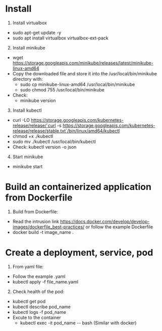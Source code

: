 # Install
1. Install virtualbox

* sudo apt-get update -y 
* sudo apt install virtualbox virtualbox-ext-pack

2. Install minikube
* wget https://storage.googleapis.com/minikube/releases/latest/minikube-linux-amd64
* Copy the downloaded file and store it into the /usr/local/bin/minikube directory with:
    - sudo cp minikube-linux-amd64 /usr/local/bin/minikube
    - sudo chmod 755 /usr/local/bin/minikube
* Check:
    - minikube version

3. Install kubectl
* curl -LO https://storage.googleapis.com/kubernetes-release/release/`curl -s https://storage.googleapis.com/kubernetes-release/release/stable.txt`/bin/linux/amd64/kubectl
* chmod +x ./kubectl
* sudo mv ./kubectl /usr/local/bin/kubectl
* Check: kubectl version -o json

4. Start minikube
* minikube start

# Build an containerized application from Dockerfile
1. Build from Dockerfile:
* Read the intrusion link https://docs.docker.com/develop/develop-images/dockerfile_best-practices/ or follow the example Dockerfile
* docker build -t image_name .

# Create a deployment, service, pod
1. From yaml file:
* Follow the example .yaml
* kubectl apply -f file_name.yaml
2. Check health of the pod:
* kubectl get pod
* kubectl describe pod_name
* kubectl logs -f pod_name
* Excute to the container
    * kubectl exec -it pod_name -- bash
     (Similar with docker)



